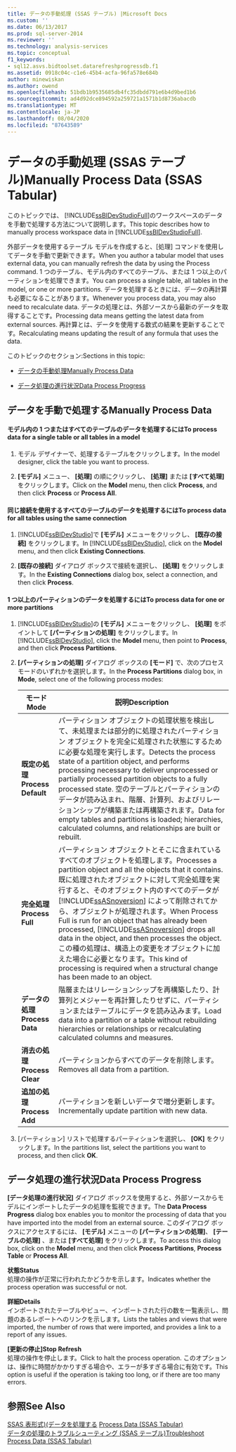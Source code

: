 ```yaml
---
title: データの手動処理 (SSAS テーブル) |Microsoft Docs
ms.custom: ''
ms.date: 06/13/2017
ms.prod: sql-server-2014
ms.reviewer: ''
ms.technology: analysis-services
ms.topic: conceptual
f1_keywords:
- sql12.asvs.bidtoolset.datarefreshprogressdb.f1
ms.assetid: 0918c04c-c1e6-45b4-acfa-96fa578e684b
author: minewiskan
ms.author: owend
ms.openlocfilehash: 51bdb1b9535685db4fc35dbdd791e6b4d9bed1b6
ms.sourcegitcommit: ad4d92dce894592a259721a1571b1d8736abacdb
ms.translationtype: MT
ms.contentlocale: ja-JP
ms.lasthandoff: 08/04/2020
ms.locfileid: "87643589"
---
```

# <a name="manually-process-data-ssas-tabular"></a><span data-ttu-id="b6a75-102">データの手動処理 (SSAS テーブル)</span><span class="sxs-lookup"><span data-stu-id="b6a75-102">Manually Process Data (SSAS Tabular)</span></span>
  <span data-ttu-id="b6a75-103">このトピックでは、 [!INCLUDE[ssBIDevStudioFull](../includes/ssbidevstudiofull-md.md)]のワークスペースのデータを手動で処理する方法について説明します。</span><span class="sxs-lookup"><span data-stu-id="b6a75-103">This topic describes how to manually process workspace data in [!INCLUDE[ssBIDevStudioFull](../includes/ssbidevstudiofull-md.md)].</span></span>  
  
 <span data-ttu-id="b6a75-104">外部データを使用するテーブル モデルを作成すると、[処理] コマンドを使用してデータを手動で更新できます。</span><span class="sxs-lookup"><span data-stu-id="b6a75-104">When you author a tabular model that uses external data, you can manually refresh the data by using the Process command.</span></span> <span data-ttu-id="b6a75-105">1 つのテーブル、モデル内のすべてのテーブル、または 1 つ以上のパーティションを処理できます。</span><span class="sxs-lookup"><span data-stu-id="b6a75-105">You can process a single table, all tables in the model, or one or more partitions.</span></span> <span data-ttu-id="b6a75-106">データを処理するときには、データの再計算も必要になることがあります。</span><span class="sxs-lookup"><span data-stu-id="b6a75-106">Whenever you process data, you may also need to recalculate data.</span></span>  <span data-ttu-id="b6a75-107">データの処理とは、外部ソースから最新のデータを取得することです。</span><span class="sxs-lookup"><span data-stu-id="b6a75-107">Processing data means getting the latest data from external sources.</span></span> <span data-ttu-id="b6a75-108">再計算とは、データを使用する数式の結果を更新することです。</span><span class="sxs-lookup"><span data-stu-id="b6a75-108">Recalculating means updating the result of any formula that uses the data.</span></span>  
  
 <span data-ttu-id="b6a75-109">このトピックのセクション:</span><span class="sxs-lookup"><span data-stu-id="b6a75-109">Sections in this topic:</span></span>  
  
-   [<span data-ttu-id="b6a75-110">データの手動処理</span><span class="sxs-lookup"><span data-stu-id="b6a75-110">Manually Process Data</span></span>](#bkmk_mahually_process)  
  
-   [<span data-ttu-id="b6a75-111">データ処理の進行状況</span><span class="sxs-lookup"><span data-stu-id="b6a75-111">Data Process Progress</span></span>](#bkmk_data_process_progress)  
  
##  <a name="manually-process-data"></a><a name="bkmk_mahually_process"></a><span data-ttu-id="b6a75-112">データを手動で処理する</span><span class="sxs-lookup"><span data-stu-id="b6a75-112">Manually Process Data</span></span>  
  
#### <a name="to-process-data-for-a-single-table-or-all-tables-in-a-model"></a><span data-ttu-id="b6a75-113">モデル内の 1 つまたはすべてのテーブルのデータを処理するには</span><span class="sxs-lookup"><span data-stu-id="b6a75-113">To process data for a single table or all tables in a model</span></span>  
  
1.  <span data-ttu-id="b6a75-114">モデル デザイナーで、処理するテーブルをクリックします。</span><span class="sxs-lookup"><span data-stu-id="b6a75-114">In the model designer, click the table you want to process.</span></span>  
  
2.  <span data-ttu-id="b6a75-115">**[モデル]** メニュー、 **[処理]** の順にクリックし、 **[処理]** または **[すべて処理]** をクリックします。</span><span class="sxs-lookup"><span data-stu-id="b6a75-115">Click on the **Model** menu, then click **Process**, and then click **Process** or **Process All**.</span></span>  
  
#### <a name="to-process-data-for-all-tables-using-the-same-connection"></a><span data-ttu-id="b6a75-116">同じ接続を使用するすべてのテーブルのデータを処理するには</span><span class="sxs-lookup"><span data-stu-id="b6a75-116">To process data for all tables using the same connection</span></span>  
  
1.  <span data-ttu-id="b6a75-117">[!INCLUDE[ssBIDevStudio](../includes/ssbidevstudio-md.md)]で **[モデル]** メニューをクリックし、 **[既存の接続]** をクリックします。</span><span class="sxs-lookup"><span data-stu-id="b6a75-117">In [!INCLUDE[ssBIDevStudio](../includes/ssbidevstudio-md.md)], click on the **Model** menu, and then click **Existing Connections**.</span></span>  
  
2.  <span data-ttu-id="b6a75-118">**[既存の接続]** ダイアログ ボックスで接続を選択し、 **[処理]** をクリックします。</span><span class="sxs-lookup"><span data-stu-id="b6a75-118">In the **Existing Connections** dialog box, select a connection, and then click **Process**.</span></span>  
  
#### <a name="to-process-data-for-one-or-more-partitions"></a><span data-ttu-id="b6a75-119">1 つ以上のパーティションのデータを処理するには</span><span class="sxs-lookup"><span data-stu-id="b6a75-119">To process data for one or more partitions</span></span>  
  
1.  <span data-ttu-id="b6a75-120">[!INCLUDE[ssBIDevStudio](../includes/ssbidevstudio-md.md)]の **[モデル]** メニューをクリックし、 **[処理]** をポイントして **[パーティションの処理]** をクリックします。</span><span class="sxs-lookup"><span data-stu-id="b6a75-120">In [!INCLUDE[ssBIDevStudio](../includes/ssbidevstudio-md.md)], click the **Model** menu, then point to **Process**, and then click **Process Partitions**.</span></span>  
  
2.  <span data-ttu-id="b6a75-121">**[パーティションの処理]** ダイアログ ボックスの **[モード]** で、次のプロセス モードのいずれかを選択します。</span><span class="sxs-lookup"><span data-stu-id="b6a75-121">In the **Process Partitions** dialog box, in **Mode**, select one of the following process modes:</span></span>  
  
    |<span data-ttu-id="b6a75-122">モード</span><span class="sxs-lookup"><span data-stu-id="b6a75-122">Mode</span></span>|<span data-ttu-id="b6a75-123">説明</span><span class="sxs-lookup"><span data-stu-id="b6a75-123">Description</span></span>|  
    |----------|-----------------|  
    |<span data-ttu-id="b6a75-124">**既定の処理**</span><span class="sxs-lookup"><span data-stu-id="b6a75-124">**Process Default**</span></span>|<span data-ttu-id="b6a75-125">パーティション オブジェクトの処理状態を検出して、未処理または部分的に処理されたパーティション オブジェクトを完全に処理された状態にするために必要な処理を実行します。</span><span class="sxs-lookup"><span data-stu-id="b6a75-125">Detects the process state of a partition object, and performs processing necessary to deliver unprocessed or partially processed partition objects to a fully processed state.</span></span> <span data-ttu-id="b6a75-126">空のテーブルとパーティションのデータが読み込まれ、階層、計算列、およびリレーションシップが構築または再構築されます。</span><span class="sxs-lookup"><span data-stu-id="b6a75-126">Data for empty tables and partitions is loaded; hierarchies, calculated columns, and relationships are built or rebuilt.</span></span>|  
    |<span data-ttu-id="b6a75-127">**完全処理**</span><span class="sxs-lookup"><span data-stu-id="b6a75-127">**Process Full**</span></span>|<span data-ttu-id="b6a75-128">パーティション オブジェクトとそこに含まれているすべてのオブジェクトを処理します。</span><span class="sxs-lookup"><span data-stu-id="b6a75-128">Processes a partition object and all the objects that it contains.</span></span> <span data-ttu-id="b6a75-129">既に処理されたオブジェクトに対して完全処理を実行すると、そのオブジェクト内のすべてのデータが [!INCLUDE[ssASnoversion](../includes/ssasnoversion-md.md)] によって削除されてから、オブジェクトが処理されます。</span><span class="sxs-lookup"><span data-stu-id="b6a75-129">When Process Full is run for an object that has already been processed, [!INCLUDE[ssASnoversion](../includes/ssasnoversion-md.md)] drops all data in the object, and then processes the object.</span></span> <span data-ttu-id="b6a75-130">この種の処理は、構造上の変更をオブジェクトに加えた場合に必要となります。</span><span class="sxs-lookup"><span data-stu-id="b6a75-130">This kind of processing is required when a structural change has been made to an object.</span></span>|  
    |<span data-ttu-id="b6a75-131">**データの処理**</span><span class="sxs-lookup"><span data-stu-id="b6a75-131">**Process Data**</span></span>|<span data-ttu-id="b6a75-132">階層またはリレーションシップを再構築したり、計算列とメジャーを再計算したりせずに、パーティションまたはテーブルにデータを読み込みます。</span><span class="sxs-lookup"><span data-stu-id="b6a75-132">Load data into a partition or a table without rebuilding hierarchies or relationships or recalculating calculated columns and measures.</span></span>|  
    |<span data-ttu-id="b6a75-133">**消去の処理**</span><span class="sxs-lookup"><span data-stu-id="b6a75-133">**Process Clear**</span></span>|<span data-ttu-id="b6a75-134">パーティションからすべてのデータを削除します。</span><span class="sxs-lookup"><span data-stu-id="b6a75-134">Removes all data from a partition.</span></span>|  
    |<span data-ttu-id="b6a75-135">**追加の処理**</span><span class="sxs-lookup"><span data-stu-id="b6a75-135">**Process Add**</span></span>|<span data-ttu-id="b6a75-136">パーティションを新しいデータで増分更新します。</span><span class="sxs-lookup"><span data-stu-id="b6a75-136">Incrementally update partition with new data.</span></span>|  
  
3.  <span data-ttu-id="b6a75-137">[パーティション] リストで処理するパーティションを選択し、 **[OK]** をクリックします。</span><span class="sxs-lookup"><span data-stu-id="b6a75-137">In the partitions list, select the partitions you want to process, and then click **OK**.</span></span>  
  
##  <a name="data-process-progress"></a><a name="bkmk_data_process_progress"></a><span data-ttu-id="b6a75-138">データ処理の進行状況</span><span class="sxs-lookup"><span data-stu-id="b6a75-138">Data Process Progress</span></span>  
 <span data-ttu-id="b6a75-139">**[データ処理の進行状況]** ダイアログ ボックスを使用すると、外部ソースからモデルにインポートしたデータの処理を監視できます。</span><span class="sxs-lookup"><span data-stu-id="b6a75-139">The **Data Process Progress** dialog box enables you to monitor the processing of data that you have imported into the model from an external source.</span></span> <span data-ttu-id="b6a75-140">このダイアログ ボックスにアクセスするには、 **[モデル]** メニューの **[パーティションの処理]**、 **[テーブルの処理]** 、または **[すべて処理]** をクリックします。</span><span class="sxs-lookup"><span data-stu-id="b6a75-140">To access this dialog box, click on the **Model** menu, and then click **Process Partitions**, **Process Table** or **Process All**.</span></span>  
  
 <span data-ttu-id="b6a75-141">**状態**</span><span class="sxs-lookup"><span data-stu-id="b6a75-141">**Status**</span></span>  
 <span data-ttu-id="b6a75-142">処理の操作が正常に行われたかどうかを示します。</span><span class="sxs-lookup"><span data-stu-id="b6a75-142">Indicates whether the process operation was successful or not.</span></span>  
  
 <span data-ttu-id="b6a75-143">**詳細**</span><span class="sxs-lookup"><span data-stu-id="b6a75-143">**Details**</span></span>  
 <span data-ttu-id="b6a75-144">インポートされたテーブルやビュー、インポートされた行の数を一覧表示し、問題のあるレポートへのリンクを示します。</span><span class="sxs-lookup"><span data-stu-id="b6a75-144">Lists the tables and views that were imported, the number of rows that were imported, and provides a link to a report of any issues.</span></span>  
  
 <span data-ttu-id="b6a75-145">**[更新の停止]**</span><span class="sxs-lookup"><span data-stu-id="b6a75-145">**Stop Refresh**</span></span>  
 <span data-ttu-id="b6a75-146">処理の操作を停止します。</span><span class="sxs-lookup"><span data-stu-id="b6a75-146">Click to halt the process operation.</span></span> <span data-ttu-id="b6a75-147">このオプションは、操作に時間がかかりすぎる場合や、エラーが多すぎる場合に有効です。</span><span class="sxs-lookup"><span data-stu-id="b6a75-147">This option is useful if the operation is taking too long, or if there are too many errors.</span></span>  
  
## <a name="see-also"></a><span data-ttu-id="b6a75-148">参照</span><span class="sxs-lookup"><span data-stu-id="b6a75-148">See Also</span></span>  
 <span data-ttu-id="b6a75-149">[SSAS 表形式&#41;&#40;データを処理する](process-data-ssas-tabular.md) </span><span class="sxs-lookup"><span data-stu-id="b6a75-149">[Process Data &#40;SSAS Tabular&#41;](process-data-ssas-tabular.md) </span></span>  
 [<span data-ttu-id="b6a75-150">データの処理のトラブルシューティング &#40;SSAS テーブル&#41;</span><span class="sxs-lookup"><span data-stu-id="b6a75-150">Troubleshoot Process Data &#40;SSAS Tabular&#41;</span></span>](troubleshoot-process-data-ssas-tabular.md)  
  
  
